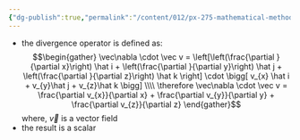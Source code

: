 ```yaml
---
{"dg-publish":true,"permalink":"/content/012/px-275-mathematical-methods/c-vector-calculus/px-275-c1b-divergence-or-div/","noteIcon":"1","created":"2024-11-25T10:50:32.000+00:00","updated":"2024-11-26T18:23:20.247+00:00"}
---
```


- the divergence operator is defined as:
$$\begin{gather}
	\vec\nabla \cdot \vec v = \left[\left(\frac{\partial }{\partial x}\right) \hat i + \left(\frac{\partial }{\partial y}\right) \hat j + \left(\frac{\partial }{\partial z}\right) \hat k \right] \cdot \bigg[ v_{x} \hat i + v_{y}\hat j + v_{z}\hat k \bigg] \\\\
	\therefore \vec\nabla \cdot \vec v = \frac{\partial v_{x}}{\partial x} + \frac{\partial v_{y}}{\partial y} + \frac{\partial v_{z}}{\partial z}
\end{gather}$$
	where, $\vec v$ is a vector field
- the result is a scalar

